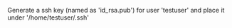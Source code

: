 Generate a ssh key (named as 'id_rsa.pub') for user 'testuser' and place it under '/home/testuser/.ssh'